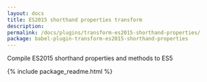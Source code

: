 ```yaml
---
layout: docs
title: ES2015 shorthand properties transform
description:
permalink: /docs/plugins/transform-es2015-shorthand-properties/
package: babel-plugin-transform-es2015-shorthand-properties
---
```


Compile ES2015 shorthand properties and methods to ES5

{% include package_readme.html %}
